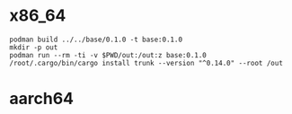 # x86_64

```shell
podman build ../../base/0.1.0 -t base:0.1.0
mkdir -p out
podman run --rm -ti -v $PWD/out:/out:z base:0.1.0 /root/.cargo/bin/cargo install trunk --version "^0.14.0" --root /out
```

# aarch64